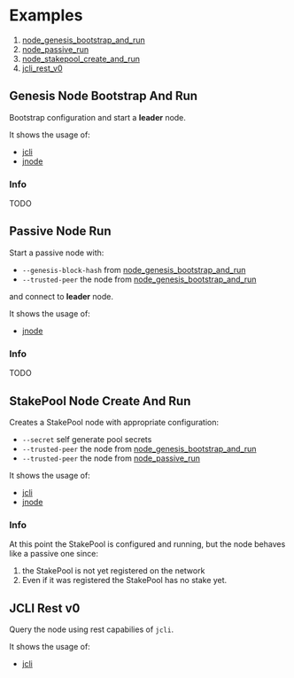 # Examples

1) [node_genesis_bootstrap_and_run](#genesis-node-bootstrap-and-run)
2) [node_passive_run](#passive-node-run)
3) [node_stakepool_create_and_run](#stakepool-node-create-and-run)
10) [jcli_rest_v0](#jcli-rest-v0)

## Genesis Node Bootstrap And Run

Bootstrap configuration and start a **leader** node.

It shows the usage of:

- [jcli](https://godoc.org/github.com/rinor/jorcli/jcli)
- [jnode](https://godoc.org/github.com/rinor/jorcli/jnode)

### Info

TODO

## Passive Node Run

Start a passive node with:

- `--genesis-block-hash` from [node_genesis_bootstrap_and_run](#node-genesis-bootstrap-and-run)
- `--trusted-peer` the node from [node_genesis_bootstrap_and_run](#node-genesis-bootstrap-and-run)

and connect to **leader** node.

It shows the usage of:

- [jnode](https://godoc.org/github.com/rinor/jorcli/jnode)

### Info

TODO

## StakePool Node Create And Run

Creates a StakePool node with appropriate configuration:

- `--secret` self generate pool secrets
- `--trusted-peer` the node from [node_genesis_bootstrap_and_run](#node-genesis-bootstrap-and-run)
- `--trusted-peer` the node from [node_passive_run](#node-passive-run)

It shows the usage of:

- [jcli](https://godoc.org/github.com/rinor/jorcli/jcli)
- [jnode](https://godoc.org/github.com/rinor/jorcli/jnode)

### Info
At this point the StakePool is configured and running,
but the node behaves like a passive one since:

1. the StakePool is not yet registered on the network
2. Even if it was registered the StakePool has no stake yet.

## JCLI Rest v0

Query the node using rest capabilies of `jcli`.

It shows the usage of:

- [jcli](https://godoc.org/github.com/rinor/jorcli/jcli)